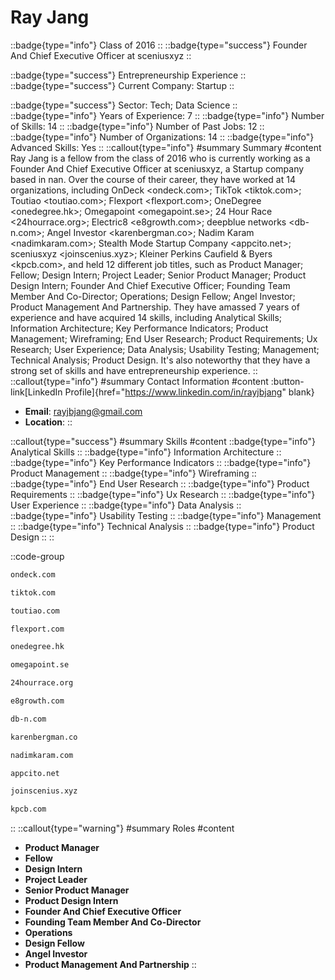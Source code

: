 # Ray Jang
::badge{type="info"}
Class of 2016
::
::badge{type="success"}
Founder And Chief Executive Officer at sceniusxyz
::

::badge{type="success"}
Entrepreneurship Experience
::
::badge{type="success"}
Current Company: Startup
::

::badge{type="success"}
Sector: Tech; Data Science
::
::badge{type="info"}
Years of Experience: 7
::
::badge{type="info"}
Number of Skills: 14
::
::badge{type="info"}
Number of Past Jobs: 12
::
::badge{type="info"}
Number of Organizations: 14
::
::badge{type="info"}
Advanced Skills: Yes
::
::callout{type="info"}
#summary
Summary
#content
Ray Jang is a fellow from the class of 2016 who is currently working as a Founder And Chief Executive Officer at sceniusxyz, a Startup company based in nan. Over the course of their career, they have worked at 14 organizations, including OnDeck <ondeck.com>; TikTok <tiktok.com>; Toutiao <toutiao.com>; Flexport <flexport.com>; OneDegree <onedegree.hk>; Omegapoint <omegapoint.se>; 24 Hour Race <24hourrace.org>; Electric8 <e8growth.com>; deepblue networks <db-n.com>; Angel Investor <karenbergman.co>; Nadim Karam <nadimkaram.com>; Stealth Mode Startup Company <appcito.net>; sceniusxyz <joinscenius.xyz>; Kleiner Perkins Caufield & Byers <kpcb.com>, and held 12 different job titles, such as Product Manager; Fellow; Design Intern; Project Leader; Senior Product Manager; Product Design Intern; Founder And Chief Executive Officer; Founding Team Member And Co-Director; Operations; Design Fellow; Angel Investor; Product Management And Partnership. They have amassed 7 years of experience and have acquired 14 skills, including Analytical Skills; Information Architecture; Key Performance Indicators; Product Management; Wireframing; End User Research; Product Requirements; Ux Research; User Experience; Data Analysis; Usability Testing; Management; Technical Analysis; Product Design. It's also noteworthy that they have a strong set of skills and have entrepreneurship experience.
::
::callout{type="info"}
#summary
Contact Information
#content
:button-link[LinkedIn Profile]{href="https://www.linkedin.com/in/rayjbjang" blank}
- **Email**: rayjbjang@gmail.com
- **Location**: 
::

::callout{type="success"}
#summary
Skills
#content
::badge{type="info"}
Analytical Skills
::
::badge{type="info"}
Information Architecture
::
::badge{type="info"}
Key Performance Indicators
::
::badge{type="info"}
Product Management
::
::badge{type="info"}
Wireframing
::
::badge{type="info"}
End User Research
::
::badge{type="info"}
Product Requirements
::
::badge{type="info"}
Ux Research
::
::badge{type="info"}
User Experience
::
::badge{type="info"}
Data Analysis
::
::badge{type="info"}
Usability Testing
::
::badge{type="info"}
Management
::
::badge{type="info"}
Technical Analysis
::
::badge{type="info"}
Product Design
::
::

::code-group
```bash [OnDeck]
ondeck.com
```
```bash [TikTok]
tiktok.com
```
```bash [Toutiao]
toutiao.com
```
```bash [Flexport]
flexport.com
```
```bash [OneDegree]
onedegree.hk
```
```bash [Omegapoint]
omegapoint.se
```
```bash [24 Hour Race]
24hourrace.org
```
```bash [Electric8]
e8growth.com
```
```bash [deepblue networks]
db-n.com
```
```bash [Angel Investor]
karenbergman.co
```
```bash [Nadim Karam]
nadimkaram.com
```
```bash [Stealth Mode Startup Company]
appcito.net
```
```bash [sceniusxyz]
joinscenius.xyz
```
```bash [Kleiner Perkins Caufield & Byers]
kpcb.com
```
::
::callout{type="warning"}
#summary
Roles
#content
- **Product Manager**
- **Fellow**
- **Design Intern**
- **Project Leader**
- **Senior Product Manager**
- **Product Design Intern**
- **Founder And Chief Executive Officer**
- **Founding Team Member And Co-Director**
- **Operations**
- **Design Fellow**
- **Angel Investor**
- **Product Management And Partnership**
::

